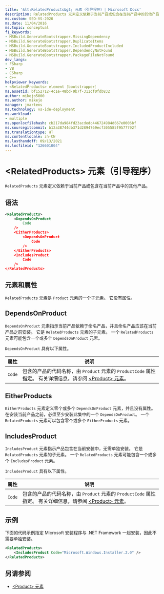 ```yaml
---
title: '&lt;RelatedProducts&gt; 元素（引导程序）| Microsoft Docs'
description: RelatedProducts 元素定义依赖于当前产品或包含在当前产品中的其他产品。
ms.custom: SEO-VS-2020
ms.date: 11/04/2016
ms.topic: conceptual
f1_keywords:
- MSBuild.GenerateBootstrapper.MissingDependency
- MSBuild.GenerateBootstrapper.DuplicateItems
- MSBuild.GenerateBootstrapper.IncludedProductIncluded
- MSBuild.GenerateBootstrapper.DependencyNotFound
- MSBuild.GenerateBootstrapper.PackageFileNotFound
dev_langs:
- FSharp
- VB
- CSharp
- C++
helpviewer_keywords:
- <RelatedProducts> element [bootstrapper]
ms.assetid: bf152712-4c1e-48bd-9b7f-311cf0fdb832
author: mikejo5000
ms.author: mikejo
manager: jmartens
ms.technology: vs-ide-deployment
ms.workload:
- multiple
ms.openlocfilehash: cb217da984fd23acdedc446724984d667e0006bf
ms.sourcegitcommit: b12a38744db371d2894769ecf305585f9577792f
ms.translationtype: HT
ms.contentlocale: zh-CN
ms.lasthandoff: 09/13/2021
ms.locfileid: "126601004"
---
```

# <a name="ltrelatedproductsgt-element-bootstrapper"></a>&lt;RelatedProducts&gt; 元素（引导程序）
`RelatedProducts` 元素定义依赖于当前产品或包含在当前产品中的其他产品。

## <a name="syntax"></a>语法

```xml
<RelatedProducts>
    <DependsOnProduct
        Code
    />
    <EitherProducts>
        <DependsOnProduct
            Code
        />
    </EitherProducts>
    <IncludesProduct
        Code
    />
</RelatedProducts>
```

## <a name="elements-and-attributes"></a>元素和属性
 `RelatedProducts` 元素是 `Product` 元素的一个子元素。 它没有属性。

## <a name="dependsonproduct"></a>DependsOnProduct
 `DependsOnProduct` 元素指示当前产品依赖于命名产品，并且命名产品应该在当前产品之前安装。 它是 `RelatedProducts` 元素的子元素。 一个 `RelatedProducts` 元素可能包含一个或多个 `DependsOnProduct` 元素。

 `DependsOnProduct` 具有以下属性。

|属性|说明|
|---------------|-----------------|
|`Code`|包含的产品的代码名称，由 `Product` 元素的 `ProductCode` 属性指定。 有关详细信息，请参阅 [\<Product> 元素](../deployment/product-element-bootstrapper.md)。|

## <a name="eitherproducts"></a>EitherProducts
 `EitherProducts` 元素定义零个或多个 `DependsOnProduct` 元素，并且没有属性。 在安装当前产品之前，必须至少安装此集中的一个 `DependsOnProduct`。 一个 `RelatedProducts` 元素可以包含零个或多个 `EitherProducts` 元素。

## <a name="includesproduct"></a>IncludesProduct
 `IncludesProduct` 元素指示产品包含在当前安装中，无需单独安装。 它是 `RelatedProducts` 元素的子元素。 一个 `RelatedProducts` 元素可能包含一个或多个 `IncludesProduct` 元素。

 `IncludesProduct` 具有以下属性。

|属性|说明|
|---------------|-----------------|
|`Code`|包含的产品的代码名称，由 `Product` 元素的 `ProductCode` 属性指定。 有关详细信息，请参阅 [\<Product> 元素](../deployment/product-element-bootstrapper.md)。|

## <a name="example"></a>示例
 下面的代码示例指定 Microsoft 安装程序与 .NET Framework 一起安装，因此不需要单独安装。

```xml
<RelatedProducts>
    <IncludesProduct Code="Microsoft.Windows.Installer.2.0" />
</RelatedProducts>
```

## <a name="see-also"></a>另请参阅
- [\<Product> 元素](../deployment/product-element-bootstrapper.md)